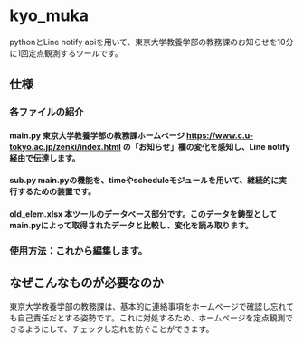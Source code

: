 # kyo_muka
pythonとLine notify apiを用いて、東京大学教養学部の教務課のお知らせを10分に1回定点観測するツールです。
## 仕様
### 各ファイルの紹介
#### main.py 東京大学教養学部の教務課ホームページ https://www.c.u-tokyo.ac.jp/zenki/index.html の「お知らせ」欄の変化を感知し、Line notify経由で伝達します。
#### sub.py main.pyの機能を、timeやscheduleモジュールを用いて、継続的に実行するための装置です。
#### old_elem.xlsx 本ツールのデータベース部分です。このデータを鋳型として main.pyによって取得されたデータと比較し、変化を読み取ります。

### 使用方法：これから編集します。

## なぜこんなものが必要なのか
東京大学教養学部の教務課は、基本的に連絡事項をホームページで確認し忘れても自己責任だとする姿勢です。これに対処するため、ホームページを定点観測できるようにして、チェックし忘れを防ぐことができます。
